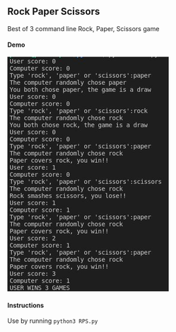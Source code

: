 ## Rock Paper Scissors
Best of 3 command line Rock, Paper, Scissors game

#### Demo
![](RPS.jpg)

#### Instructions
Use by running `python3 RPS.py`